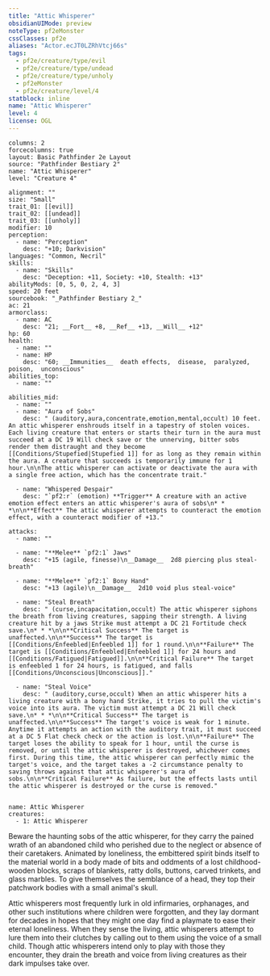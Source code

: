 ```yaml
---
title: "Attic Whisperer"
obsidianUIMode: preview
noteType: pf2eMonster
cssClasses: pf2e
aliases: "Actor.ecJT0LZRhVtcj66s" 
tags:
  - pf2e/creature/type/evil
  - pf2e/creature/type/undead
  - pf2e/creature/type/unholy
  - pf2eMonster
  - pf2e/creature/level/4
statblock: inline
name: "Attic Whisperer"
level: 4
license: OGL
---
```


```statblock
columns: 2
forcecolumns: true
layout: Basic Pathfinder 2e Layout
source: "Pathfinder Bestiary 2"
name: "Attic Whisperer"
level: "Creature 4"

alignment: ""
size: "Small"
trait_01: [[evil]]
trait_02: [[undead]]
trait_03: [[unholy]]
modifier: 10
perception:
  - name: "Perception"
    desc: "+10; Darkvision"
languages: "Common, Necril"
skills:
  - name: "Skills"
    desc: "Deception: +11, Society: +10, Stealth: +13"
abilityMods: [0, 5, 0, 2, 4, 3]
speed: 20 feet
sourcebook: "_Pathfinder Bestiary 2_"
ac: 21
armorclass:
  - name: AC
    desc: "21; __Fort__ +8, __Ref__ +13, __Will__ +12"
hp: 60
health:
  - name: ""
  - name: HP
    desc: "60; __Immunities__  death effects,  disease,  paralyzed,  poison,  unconscious"
abilities_top:
  - name: ""

abilities_mid:
  - name: ""
  - name: "Aura of Sobs"
    desc: " (auditory,aura,concentrate,emotion,mental,occult) 10 feet. An attic whisperer enshrouds itself in a tapestry of stolen voices. Each living creature that enters or starts their turn in the aura must succeed at a DC 19 Will check save or the unnerving, bitter sobs render them distraught and they become [[Conditions/Stupefied|Stupefied 1]] for as long as they remain within the aura. A creature that succeeds is temporarily immune for 1 hour.\n\nThe attic whisperer can activate or deactivate the aura with a single free action, which has the concentrate trait."

  - name: "Whispered Despair"
    desc: "`pf2:r` (emotion) **Trigger** A creature with an active emotion effect enters an attic whisperer's aura of sobs\n* * *\n\n**Effect** The attic whisperer attempts to counteract the emotion effect, with a counteract modifier of +13."

attacks:
  - name: ""

  - name: "**Melee** `pf2:1` Jaws"
    desc: "+15 (agile, finesse)\n__Damage__  2d8 piercing plus steal-breath"

  - name: "**Melee** `pf2:1` Bony Hand"
    desc: "+13 (agile)\n__Damage__  2d10 void plus steal-voice"

  - name: "Steal Breath"
    desc: " (curse,incapacitation,occult) The attic whisperer siphons the breath from living creatures, sapping their strength. A living creature hit by a jaws Strike must attempt a DC 21 Fortitude check save.\n* * *\n\n**Critical Success** The target is unaffected.\n\n**Success** The target is [[Conditions/Enfeebled|Enfeebled 1]] for 1 round.\n\n**Failure** The target is [[Conditions/Enfeebled|Enfeebled 1]] for 24 hours and [[Conditions/Fatigued|Fatigued]].\n\n**Critical Failure** The target is enfeebled 1 for 24 hours, is fatigued, and falls [[Conditions/Unconscious|Unconscious]]."

  - name: "Steal Voice"
    desc: " (auditory,curse,occult) When an attic whisperer hits a living creature with a bony hand Strike, it tries to pull the victim's voice into its aura. The victim must attempt a DC 21 Will check save.\n* * *\n\n**Critical Success** The target is unaffected.\n\n**Success** The target's voice is weak for 1 minute. Anytime it attempts an action with the auditory trait, it must succeed at a DC 5 Flat check check or the action is lost.\n\n**Failure** The target loses the ability to speak for 1 hour, until the curse is removed, or until the attic whisperer is destroyed, whichever comes first. During this time, the attic whisperer can perfectly mimic the target's voice, and the target takes a -2 circumstance penalty to saving throws against that attic whisperer's aura of sobs.\n\n**Critical Failure** As failure, but the effects lasts until the attic whisperer is destroyed or the curse is removed."
 
```

```encounter-table
name: Attic Whisperer
creatures:
  - 1: Attic Whisperer
```



Beware the haunting sobs of the attic whisperer, for they carry the pained wrath of an abandoned child who perished due to the neglect or absence of their caretakers. Animated by loneliness, the embittered spirit binds itself to the material world in a body made of bits and oddments of a lost childhood-wooden blocks, scraps of blankets, ratty dolls, buttons, carved trinkets, and glass marbles. To give themselves the semblance of a head, they top their patchwork bodies with a small animal's skull.

Attic whisperers most frequently lurk in old infirmaries, orphanages, and other such institutions where children were forgotten, and they lay dormant for decades in hopes that they might one day find a playmate to ease their eternal loneliness. When they sense the living, attic whisperers attempt to lure them into their clutches by calling out to them using the voice of a small child. Though attic whisperers intend only to play with those they encounter, they drain the breath and voice from living creatures as their dark impulses take over.
